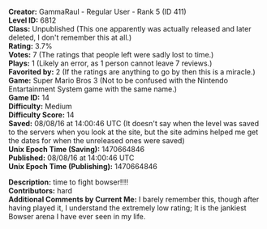 **Creator:** GammaRaul - Regular User - Rank 5 (ID 411) <br>
**Level ID:** 6812 <br>
**Class:** Unpublished (This one apparently was actually released and later deleted, I don't remember this at all.) <br>
**Rating:** 3.7% <br>
**Votes:** 7 (The ratings that people left were sadly lost to time.) <br>
**Plays:** 1 (Likely an error, as 1 person cannot leave 7 reviews.) <br>
**Favorited by:** 2 (If the ratings are anything to go by then this is a miracle.) <br>
**Game:** Super Mario Bros 3 (Not to be confused with the Nintendo Entartainment System game with the same name.) <br>
**Game ID:** 14 <br>
**Difficulty:** Medium <br>
**Difficulty Score:** 14 <br>
**Saved:** 08/08/16 at 14:00:46 UTC (It doesn't say when the level was saved to the servers when you look at the site, but the site admins helped me get the dates for when the unreleased ones were saved) <br>
**Unix Epoch Time (Saving):** 1470664846 <br>
**Published:** 08/08/16 at 14:00:46 UTC <br>
**Unix Epoch Time (Publishing):** 1470664846

**Description:** time to fight bowser!!!! <br>
**Contributors:** hard <br>
**Additional Comments by Current Me:** I barely remember this, though after having played it, I understand the extremely low rating; It is the jankiest Bowser arena I have ever seen in my life.
